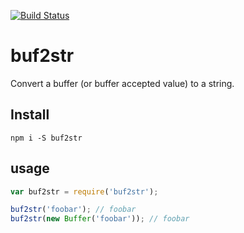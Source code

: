 [![Build Status](https://travis-ci.org/landau/node-buf2str.png)](https://travis-ci.org/landau/node-buf2str)

buf2str
============

Convert a buffer (or buffer accepted value) to a string.

## Install

`npm i -S buf2str`

## usage

```javascript
var buf2str = require('buf2str');

buf2str('foobar'); // foobar
buf2str(new Buffer('foobar')); // foobar
```
